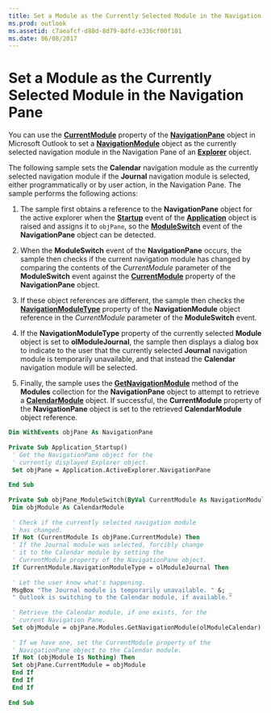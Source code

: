 ```yaml
---
title: Set a Module as the Currently Selected Module in the Navigation Pane
ms.prod: outlook
ms.assetid: c7aeafcf-d88d-8d79-8dfd-e336cf00f101
ms.date: 06/08/2017
---
```



# Set a Module as the Currently Selected Module in the Navigation Pane

You can use the  **[CurrentModule](navigationpane-currentmodule-property-outlook.md)** property of the **[NavigationPane](navigationpane-object-outlook.md)** object in Microsoft Outlook to set a **[NavigationModule](navigationmodule-object-outlook.md)** object as the currently selected navigation module in the Navigation Pane of an **[Explorer](explorer-object-outlook.md)** object.

The following sample sets the  **Calendar** navigation module as the currently selected navigation module if the **Journal** navigation module is selected, either programmatically or by user action, in the Navigation Pane. The sample performs the following actions:

1. The sample first obtains a reference to the  **NavigationPane** object for the active explorer when the **[Startup](application-startup-event-outlook.md)** event of the **[Application](application-object-outlook.md)** object is raised and assigns it to `objPane`, so the  **[ModuleSwitch](navigationpane-moduleswitch-event-outlook.md)** event of the **NavigationPane** object can be detected.
    
2. When the  **ModuleSwitch** event of the **NavigationPane** occurs, the sample then checks if the current navigation module has changed by comparing the contents of the _CurrentModule_ parameter of the **ModuleSwitch** event against the **[CurrentModule](navigationpane-currentmodule-property-outlook.md)** property of the **NavigationPane** object.
    
3. If these object references are different, the sample then checks the  **[NavigationModuleType](navigationmodule-navigationmoduletype-property-outlook.md)** property of the **NavigationModule** object reference in the _CurrentModule_ parameter of the **ModuleSwitch** event.
    
4. If the  **NavigationModuleType** property of the currently selected **Module** object is set to **olModuleJournal**, the sample then displays a dialog box to indicate to the user that the currently selected  **Journal** navigation module is temporarily unavailable, and that instead the **Calendar** navigation module will be selected.
    
5. Finally, the sample uses the  **[GetNavigationModule](navigationmodules-getnavigationmodule-method-outlook.md)** method of the **Modules** collection for the **NavigationPane** object to attempt to retrieve a **[CalendarModule](calendarmodule-object-outlook.md)** object. If successful, the **CurrentModule** property of the **NavigationPane** object is set to the retrieved **CalendarModule** object reference.
    



```vb
Dim WithEvents objPane As NavigationPane 
 
Private Sub Application_Startup() 
 ' Get the NavigationPane object for the 
 ' currently displayed Explorer object. 
 Set objPane = Application.ActiveExplorer.NavigationPane 
 
End Sub 
 
Private Sub objPane_ModuleSwitch(ByVal CurrentModule As NavigationModule) 
 Dim objModule As CalendarModule 
 
 ' Check if the currently selected navigation module 
 ' has changed. 
 If Not (CurrentModule Is objPane.CurrentModule) Then 
 ' If the Journal module was selected, forcibly change 
 ' it to the Calendar module by setting the 
 ' CurrentModule property of the NavigationPane object. 
 If CurrentModule.NavigationModuleType = olModuleJournal Then 
 
 ' Let the user know what's happening. 
 MsgBox "The Journal module is temporarily unavailable. " &; _ 
 " Outlook is switching to the Calendar module, if available." 
 
 ' Retrieve the Calendar module, if one exists, for the 
 ' current Navigation Pane. 
 Set objModule = objPane.Modules.GetNavigationModule(olModuleCalendar) 
 
 ' If we have one, set the CurrentModule property of the 
 ' NavigationPane object to the Calendar module. 
 If Not (objModule Is Nothing) Then 
 Set objPane.CurrentModule = objModule 
 End If 
 End If 
 End If 
 
End Sub
```


